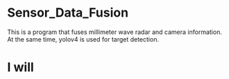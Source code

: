 # Sensor_Data_Fusion
This is a program that fuses millimeter wave radar and camera information. At the same time, yolov4 is used for target detection.

# I will
